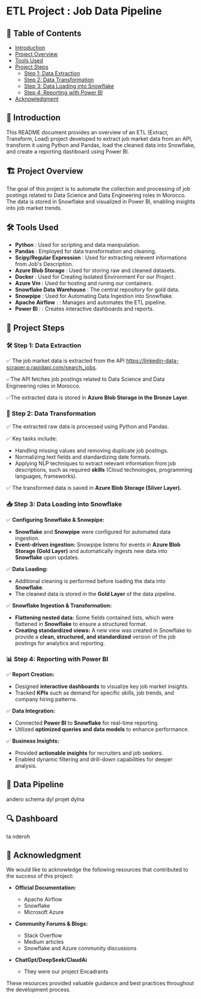 # ETL Project : Job Data Pipeline

## 📌 Table of Contents
- [Introduction](#introduction)
- [Project Overview](#project-overview)
- [Tools Used](#tools-used)
- [Project Steps](#project-steps)
  - [Step 1: Data Extraction](#step-1-extraction-des-données)
  - [Step 2: Data Transformation](#step-2-transformation-des-données)
  - [Step 3: Data Loading into Snowflake](#step-3-chargement-des-données)
  - [Step 4: Reporting with Power BI](#step-4-visualisation-des-données)
- [Acknowledgment](#acknowledgment)


## 🎯 Introduction
This README document provides an overview of an ETL (Extract, Transform, Load) project developed to extract job market data from an API, transform it using Python and Pandas, load the cleaned data into Snowflake, and create a reporting dashboard using Power BI.

## 🏗️ Project Overview
The goal of this project is to automate the collection and processing of job postings related to Data Science and Data Engineering roles in Morocco. The  data is stored in Snowflake and visualized in Power BI, enabling insights into job market trends.

## 🛠️ Tools Used
- **Python** : Used for scripting and data manipulation.
- **Pandas** : Employed for data transformation and cleaning.
- **Scipy/Regular Expression** : Used for extracting relevent informations from Job's Description.
- **Azure Blob Storage** :  Used for storing raw and cleaned datasets.
- **Docker** : Used for Creating Isolated Environment For our Project .
- **Azure Vm** : Used for hosting and runing our containers.
- **Snowflake Data Warehouse** : The central repository for gold data.
- **Snowpipe** : Used for Automating Data Ingestion into Snowflake. 
- **Apache Airflow** : : Manages and automates the ETL pipeline.
- **Power BI** : : Creates interactive dashboards and reports.

## 📌 Project Steps

### 🛠 Step 1: Data Extraction

✅ The job market data is extracted from the API https://linkedin-data-scraper.p.rapidapi.com/search_jobs.

✅The API fetches job postings related to Data Science and Data Engineering roles in Morocco.

✅The extracted data is stored in **Azure Blob Storage in the Bronze Layer**. 

### 🔄 Step 2: Data Transformation  

✅ The extracted raw data is processed using Python and Pandas.  

✅ Key tasks include:  

   - Handling missing values and removing duplicate job postings.  
   - Normalizing text fields and standardizing date formats.  
   - Applying NLP techniques to extract relevant information from job descriptions, such as required **skills** (Cloud technologies, programming languages, frameworks).  

✅ The transformed data is saved in **Azure Blob Storage (Silver Layer).**

### 📥 Step 3: Data Loading into Snowflake  

✅ **Configuring Snowflake & Snowpipe:**  
   - **Snowflake** and **Snowpipe** were configured for automated data ingestion.  
   - **Event-driven ingestion:** Snowpipe listens for events in **Azure Blob Storage (Gold Layer)** and automatically ingests new data into **Snowflake** upon updates.  

✅ **Data Loading:**  
   - Additional cleaning is performed before loading the data into **Snowflake**.  
   - The cleaned data is stored in the **Gold Layer** of the data pipeline.  

✅ **Snowflake Ingestion & Transformation:**  
   - **Flattening nested data:** Some fields contained lists, which were flattened in **Snowflake** to ensure a structured format.  
   - **Creating standardized views:** A new view was created in Snowflake to provide a **clean, structured, and standardized** version of the job postings for analytics and reporting.

### 📊 Step 4: Reporting with Power BI  

✅ **Report Creation:**  
   - Designed **interactive dashboards** to visualize key job market insights.  
   - Tracked **KPIs** such as demand for specific skills, job trends, and company hiring patterns.  

✅ **Data Integration:**  
   - Connected **Power BI** to **Snowflake** for real-time reporting.  
   - Utilized **optimized queries and data models** to enhance performance.  

✅ **Business Insights:**  
   - Provided **actionable insights** for recruiters and job seekers.  
   - Enabled dynamic filtering and drill-down capabilities for deeper analysis.


## 🎨 Data Pipeline
andero schema dyl projet dylna 

## 🔍 Dashboard
ta nderoh 

## 🙏 Acknowledgment  

We would like to acknowledge the following resources that contributed to the success of this project:  

- **Official Documentation:**  
  - Apache Airflow  
  - Snowflake  
  - Microsoft Azure  

- **Community Forums & Blogs:**  
  - Stack Overflow  
  - Medium articles  
  - Snowflake and Azure community discussions
 
- **ChatGpt/DeepSeek/ClaudAi**
   - They were our project Encadrants

These resources provided valuable guidance and best practices throughout the development process.

